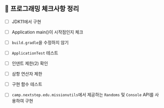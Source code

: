## 🎯 프로그래밍 체크사항 정리

- [ ] JDK11에서 구현
- [ ] Application main()이 시작점인지 체크
- [ ] `build.gradle`을 수정하지 않기
- [ ] `ApplicationTest` 테스트


- [ ] 인덴트 제한(2) 확인
- [ ] 삼항 연산자 제한


- [ ] 구현 함수 테스트


- [ ] `camp.nextstep.edu.missionutils`에서 제공하는 `Randoms` 및 `Console` API를 사용하여 구현

